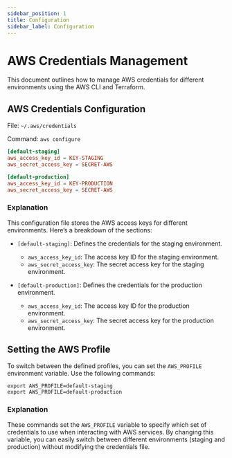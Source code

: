 ```yaml
---
sidebar_position: 1
title: Configuration
sidebar_label: Configuration
---
```


# AWS Credentials Management

This document outlines how to manage AWS credentials for different environments using the AWS CLI and Terraform.

## AWS Credentials Configuration

File: `~/.aws/credentials`

Command: `aws configure`

```toml
[default-staging]
aws_access_key_id = KEY-STAGING
aws_secret_access_key = SECRET-AWS

[default-production]
aws_access_key_id = KEY-PRODUCTION
aws_secret_access_key = SECRET-AWS
```

### Explanation
This configuration file stores the AWS access keys for different environments. Here’s a breakdown of the sections:
- `[default-staging]`: Defines the credentials for the staging environment.
  - `aws_access_key_id`: The access key ID for the staging environment.
  - `aws_secret_access_key`: The secret access key for the staging environment.
  
- `[default-production]`: Defines the credentials for the production environment.
  - `aws_access_key_id`: The access key ID for the production environment.
  - `aws_secret_access_key`: The secret access key for the production environment.

## Setting the AWS Profile

To switch between the defined profiles, you can set the `AWS_PROFILE` environment variable. Use the following commands:

```shell
export AWS_PROFILE=default-staging
export AWS_PROFILE=default-production
```

### Explanation
These commands set the `AWS_PROFILE` variable to specify which set of credentials to use when interacting with AWS services. By changing this variable, you can easily switch between different environments (staging and production) without modifying the credentials file.
